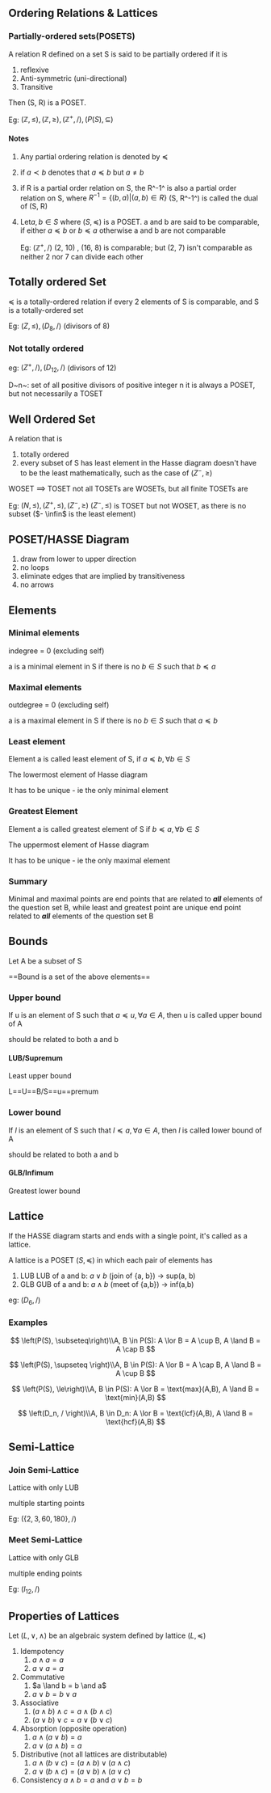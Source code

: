 ## Ordering Relations & Lattices

### Partially-ordered sets(POSETS)

A relation R defined on a set S is said to be partially ordered if it is

1. reflexive
2. Anti-symmetric (uni-directional)
3. Transitive

Then (S, R) is a POSET.

Eg: $(\mathbb{Z}, \le), (\mathbb{Z}, \ge), (\mathbb{Z}^+ , /), (P(S) , \subseteq)$

#### Notes

1. Any partial ordering relation is denoted by $\preceq$

2. if $a \prec b$ denotes that $a \preceq b$ but $a \ne b$

3. if R is a partial order relation on S, the R^-1^ is also a partial order relation on S, where $R^{-1} = \{ (b, a) | (a,b) \in R \}$
   (S, R^-1^) is called the dual of (S, R)

4. Let$a, b \in S$ where $(S, \preceq)$ is a POSET.
   a and b are said to be comparable, if either $a \preceq b$ or $b \preceq a$
   otherwise a and b are not comparable

   Eg: $(\mathbb{Z}^+, /)$
   (2, 10) , (16, 8) is comparable; but (2, 7) isn't comparable as neither 2 nor 7 can divide each other

## Totally ordered Set

$\preceq$ is a totally-ordered relation if every 2 elements of S is comparable, and S is a totally-ordered set

Eg: $(Z, \le), (D_8,/)$ (divisors of 8)

### Not totally ordered

eg: $(Z^+, /), (D_{12}, /)$ (divisors of 12)

D~n~: set of all positive divisors of positive integer n
it is always a POSET, but not necessarily a TOSET

## Well Ordered Set

A relation that is

1. totally ordered
2. every subset of S has least element in the Hasse diagram
   doesn't have to be the least mathematically, such as the case of $(Z^-, \ge)$

WOSET $\implies$ TOSET
not all TOSETs are WOSETs, but all finite TOSETs are

Eg: $(N, \le), (Z^+, \le), (Z^-, \ge)$
$(Z^-, \le)$ is TOSET but not WOSET, as there is no subset ($- \infin$ is the least element)

## POSET/HASSE Diagram

1. draw from lower to upper direction
2. no loops
3. eliminate edges that are implied by transitiveness
4. no arrows

## Elements

### Minimal elements

indegree = 0 (excluding self)

a is a minimal element in S if there is no $b \in S$ such that $b \preceq a$

### Maximal elements

outdegree = 0 (excluding self)

a is a maximal element in S if there is no $b \in S$ such that $a \preceq b$

### Least element

Element a is called least element of S, if $a \preceq b, \forall b \in S$

The lowermost element of Hasse diagram

It has to be unique - ie the only minimal element

### Greatest Element

Element a is called greatest element of S if $b \preceq a, \forall b\in S$ 

The uppermost element of Hasse diagram

It has to be unique - ie the only maximal element

### Summary

Minimal and maximal points are end points that are related to ***all*** elements of the question set B, while least and greatest point are unique end point related to ***all*** elements of the question set B

## Bounds

Let A be a subset of S

==Bound is a set of the above elements==

### Upper bound

If u is an element of S such that $a \preceq u, \forall a \in A$, then u is called upper bound of A

should be related to both a and b

#### LUB/Supremum

Least upper bound

L==U==B/S==u==premum

### Lower bound

If $l$ is an element of S such that $l \preceq a, \forall a \in A$, then $l$ is called lower bound of A

should be related to both a and b

#### GLB/Infimum

Greatest lower bound

## Lattice

If the HASSE diagram starts and ends with a single point, it's called as a lattice.

A lattice is a POSET $(S, \preceq)$ in which each pair of elements has

1. LUB
   LUB of a and b: $a \lor b$ (join of {a, b}) -> sup(a, b)
2. GLB
   GUB of a and b: $a \land b$ (meet of {a,b}) -> inf(a,b)

eg: $(D_6, /)$

### Examples

$$
\left(P(S), \subseteq\right)\\A, B \in P(S): A \lor B = A \cup B, A \land B = A \cap B
$$

$$
\left(P(S), \supseteq \right)\\A, B \in P(S): A \lor B = A \cap B, A \land B = A \cup B
$$

$$
\left(P(S), \le\right)\\A, B \in P(S): A \lor B = \text{max}(A,B), A \land B = \text{min}(A,B)
$$

$$
\left(D_n, / \right)\\A, B \in D_n: A \lor B = \text{lcf}(A,B), A \land B = \text{hcf}(A,B)
$$

## Semi-Lattice

### Join Semi-Lattice

Lattice with only LUB

multiple starting points

Eg: $( \{2, 3, 60,180\},  /)$

### Meet Semi-Lattice

Lattice with only GLB

multiple ending points

Eg: $(I_{12}, /)$

## Properties of Lattices

Let $(L, \lor, \land)$ be an algebraic system defined by lattice $(L, \preceq)$

1. Idempotency
   1. $a \land a = a$
   2. $a \lor a = a$
2. Commutative
   1. $a \land b = b \and a$
   2. $a \lor b = b \lor a$
3. Associative
   1. $(a \land b) \land c = a \land (b \land c)$
   2. $(a \lor b) \lor c = a \lor (b \lor c)$
4. Absorption
   (opposite operation)
   1. $a \land (a \lor b) = a$
   2. $a \lor (a \land b) = a$
5. Distributive (not all lattices are distributable)
   1. $a \land (b \lor c) = (a \land b) \lor (a \land c)$
   2. $a \lor (b \land c) = (a \lor b) \land (a \lor c)$
6. Consistency
   $a \land b = a \text{ and } a \lor b = b$

